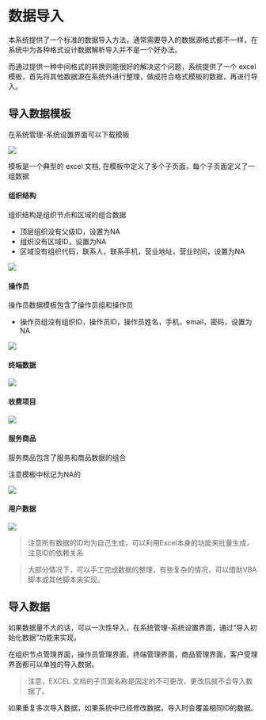# 数据导入

本系统提供了一个标准的数据导入方法，通常需要导入的数据源格式都不一样，在系统中为各种格式设计数据解析导入并不是一个好办法。

而通过提供一种中间格式的转换则能很好的解决这个问题，系统提供了一个 excel 模板，首先将其他数据源在系统外进行整理，做成符合格式模板的数据，再进行导入。

## 导入数据模板

在系统管理-系统设置界面可以下载模板

![](http://static.toughstruct.net/toughsms/tc_20180518143910_4.png)


模板是一个典型的 excel 文档, 在模板中定义了多个子页面，每个子页面定义了一组数据


#### 组织结构

组织结构是组织节点和区域的组合数据

- 顶层组织没有父级ID，设置为NA
- 组织没有区域ID，设置为NA
- 区域没有组织代码，联系人，联系手机，营业地址，营业时间，设置为NA

![](http://static.toughstruct.net/toughsms/tc_20180518144102_5.png)

#### 操作员

操作员数据模板包含了操作员组和操作员

- 操作员组没有组织ID，操作员ID，操作员姓名，手机，email，密码，设置为NA

![](http://static.toughstruct.net/toughsms/tc_20180518151832_8.png)

#### 终端数据

![](http://static.toughstruct.net/toughsms/tc_20180518151946_9.png)

#### 收费项目

![](http://static.toughstruct.net/toughsms/tc_20180518152023_10.png)

#### 服务商品

服务商品包含了服务和商品数据的组合

注意模板中标记为NA的

![](http://static.toughstruct.net/toughsms/tc_20180518152121_11.png)

#### 用户数据

![](http://static.toughstruct.net/toughsms/tc_20180518152308_12.png)


> 注意所有数据的ID均为自己生成，可以利用Excel本身的功能来批量生成，注意ID的依赖关系

> 大部分情况下，可以手工完成数据的整理，有些复杂的情况，可以借助VBA脚本或其他脚本来实现。


## 导入数据

如果数据量不大的话，可以一次性导入，在系统管理-系统设置界面，通过“导入初始化数据”功能来实现。

在组织节点管理界面，操作员管理界面，终端管理界面，商品管理界面，客户受理界面都可以单独的导入数据。

> 注意，EXCEL 文档的子页面名称是固定的不可更改，更改后就不会导入数据了。

如果重复多次导入数据，如果系统中已经修改数据，导入时会覆盖相同ID的数据。
